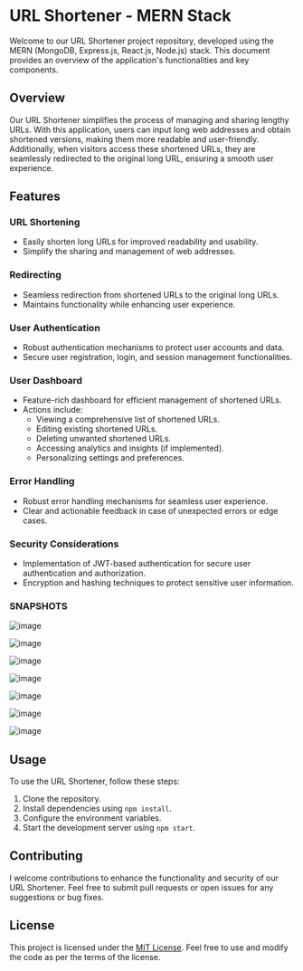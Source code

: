 # URL Shortener - MERN Stack

Welcome to our URL Shortener project repository, developed using the MERN (MongoDB, Express.js, React.js, Node.js) stack. This document provides an overview of the application's functionalities and key components.

## Overview

Our URL Shortener simplifies the process of managing and sharing lengthy URLs. With this application, users can input long web addresses and obtain shortened versions, making them more readable and user-friendly. Additionally, when visitors access these shortened URLs, they are seamlessly redirected to the original long URL, ensuring a smooth user experience.

## Features

### URL Shortening

- Easily shorten long URLs for improved readability and usability.
- Simplify the sharing and management of web addresses.

### Redirecting

- Seamless redirection from shortened URLs to the original long URLs.
- Maintains functionality while enhancing user experience.

### User Authentication

- Robust authentication mechanisms to protect user accounts and data.
- Secure user registration, login, and session management functionalities.

### User Dashboard

- Feature-rich dashboard for efficient management of shortened URLs.
- Actions include:
  - Viewing a comprehensive list of shortened URLs.
  - Editing existing shortened URLs.
  - Deleting unwanted shortened URLs.
  - Accessing analytics and insights (if implemented).
  - Personalizing settings and preferences.

### Error Handling

- Robust error handling mechanisms for seamless user experience.
- Clear and actionable feedback in case of unexpected errors or edge cases.

### Security Considerations

- Implementation of JWT-based authentication for secure user authentication and authorization.
- Encryption and hashing techniques to protect sensitive user information.

### SNAPSHOTS

![image](https://github.com/vermakrishna62/URL-Shortener_MERN/assets/66963248/dde43a8a-e557-4f2f-a84e-37d507c1cbb6)

![image](https://github.com/vermakrishna62/URL-Shortener_MERN/assets/66963248/59b930c4-6453-4d8c-8d17-4bc94ac9909a)

![image](https://github.com/vermakrishna62/URL-Shortener_MERN/assets/66963248/4baf1351-271c-459f-a650-4465001e597e)

![image](https://github.com/vermakrishna62/URL-Shortener_MERN/assets/66963248/9e80baad-fb3f-4067-b90d-eb6977d5e7c4)

![image](https://github.com/vermakrishna62/URL-Shortener_MERN/assets/66963248/7f77e9fa-3d1d-4636-86df-ad3f4569ef53)

![image](https://github.com/vermakrishna62/URL-Shortener_MERN/assets/66963248/4fd9f672-eb16-40e4-aa86-11f2856d24d2)

![image](https://github.com/vermakrishna62/URL-Shortener_MERN/assets/66963248/777f34f0-49d4-49ab-b045-e2426e8abdf2)


## Usage

To use the URL Shortener, follow these steps:

1. Clone the repository.
2. Install dependencies using `npm install`.
3. Configure the environment variables.
4. Start the development server using `npm start`.

## Contributing

I welcome contributions to enhance the functionality and security of our URL Shortener. Feel free to submit pull requests or open issues for any suggestions or bug fixes.

## License

This project is licensed under the [MIT License](LICENSE). Feel free to use and modify the code as per the terms of the license.
